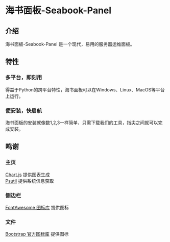 # 海书面板-Seabook-Panel
## 介绍
海书面板-Seabook-Panel 是一个现代，易用的服务器运维面板。
## 特性
### 多平台，即刻用
得益于Python的跨平台特性，海书面板可以在Windows、Linux、MacOS等平台上运行。
### 便安装，快启航
海书面板的安装就像数1,2,3一样简单，只需下载我们的工具，指尖之间就可以完成安装。
## 鸣谢
### 主页
[Chart.js](https://github.com/chartjs/Chart.js) 提供图表生成<br>
[Psutil](https://github.com/giampaolo/psutil) 提供系统信息获取
### 侧边栏
[FontAwesome 图标库](https://fontawesome.com/) 提供图标
### 文件
[Bootstrap 官方图标库](https://github.com/twbs/icons) 提供图标